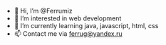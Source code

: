 - 👋 Hi, I’m @Ferrumiz
- 👀 I’m interested in web development
- 🌱 I’m currently learning java, javascript, html, css
- 📫 Contact me via ferrug@yandex.ru

<!---
Ferrumiz/Ferrumiz is a ✨ special ✨ repository because its `README.md` (this file) appears on your GitHub profile.
You can click the Preview link to take a look at your changes.
--->
